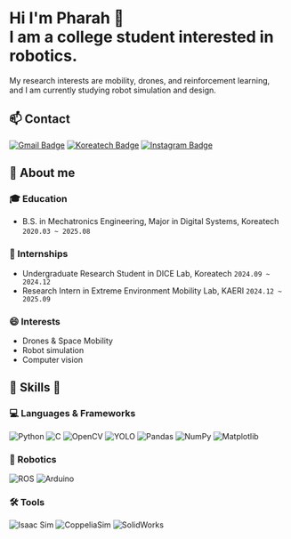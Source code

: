 # Hi I'm Pharah 👋 <br>I am a college student interested in robotics.
My research interests are mobility, drones, and reinforcement learning, <br>and I am currently studying robot simulation and design.

## 📫 Contact
[![Gmail Badge](https://img.shields.io/badge/-Gmail-c14438?style=flat-square&logo=Gmail&logoColor=white&link=mailto:ghtjqzz@gmail.com)](mailto:ghtjqzz@gmail.com) 
[![Koreatech Badge](https://img.shields.io/badge/-Koreatech-0055A4?style=flat-square&logo=Gmail&logoColor=white&link=mailto:ghtjqzz@koreatech.ac.kr)](mailto:ghtjqzz@koreatech.ac.kr)
[![Instagram Badge](https://img.shields.io/badge/-Instagram-5851DB?style=flat-square&logo=instagram&logoColor=white&link=https://www.instagram.com/h.__.ssub/)](https://www.instagram.com/h.__.ssub/)

## 📕 About me
### :mortar_board: Education
- B.S. in Mechatronics Engineering, Major in Digital Systems, Koreatech `2020.03 ~ 2025.08`

### 🔬 Internships
- Undergraduate Research Student in DICE Lab, Koreatech `2024.09 ~ 2024.12`
- Research Intern in Extreme Environment Mobility Lab, KAERI `2024.12 ~ 2025.09`

### 😄 Interests
- Drones & Space Mobility
- Robot simulation
- Computer vision

## 🔧 Skills 🔧
### 💻 Languages & Frameworks
<p>
  <img src="https://img.shields.io/badge/-Python-3776AB?style=flat-square&logo=python&logoColor=white" alt="Python"/> 
  <img src="https://img.shields.io/badge/-C-00599C?style=flat-square&logo=c&logoColor=white" alt="C"/>  
  <img src="https://img.shields.io/badge/-OpenCV-31A8FF?style=flat-square&logo=opencv&logoColor=white" alt="OpenCV"/> 
  <img src="https://img.shields.io/badge/-YOLO-lightgrey?style=flat-square" alt="YOLO"/> 
  <img src="https://img.shields.io/badge/-Pandas-150458?style=flat-square&logo=pandas&logoColor=white" alt="Pandas"/>
  <img src="https://img.shields.io/badge/-NumPy-013243?style=flat-square&logo=numpy&logoColor=white" alt="NumPy"/>
  <img src="https://img.shields.io/badge/-Matplotlib-000000?style=flat-square&logo=matplotlib&logoColor=white" alt="Matplotlib"/>
</p>

### 🤖 Robotics
<p>
  <img src="https://img.shields.io/badge/-ROS1/ROS2-22314E?style=flat-square&logo=ros&logoColor=white" alt="ROS"/> 
  <img src="https://img.shields.io/badge/-Arduino-00979D?style=flat-square&logo=arduino&logoColor=white" alt="Arduino"/> 
</p>

### 🛠 Tools
<p>
  <img src="https://img.shields.io/badge/-Isaac%20Sim-lightgrey?style=flat-square" alt="Isaac Sim"/> 
  <img src="https://img.shields.io/badge/-CoppeliaSim-lightgrey?style=flat-square" alt="CoppeliaSim"/>  
  <img src="https://img.shields.io/badge/-SolidWorks-1B365D?style=flat-square&logo=solidworks&logoColor=white" alt="SolidWorks"/>
</p>


